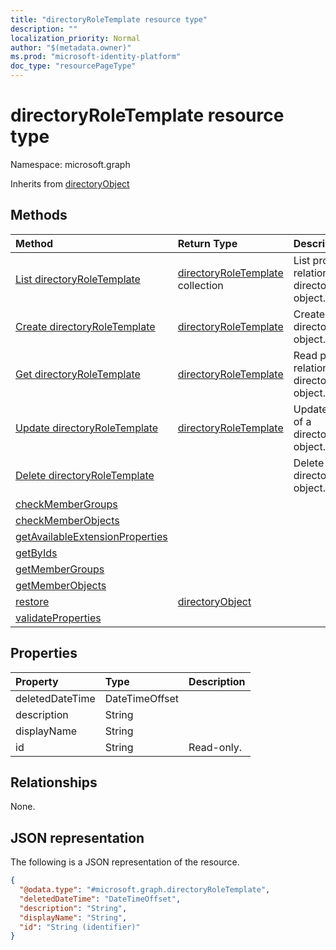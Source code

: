 ```yaml
---
title: "directoryRoleTemplate resource type"
description: ""
localization_priority: Normal
author: "$(metadata.owner)"
ms.prod: "microsoft-identity-platform"
doc_type: "resourcePageType"
---
```


# directoryRoleTemplate resource type

Namespace: microsoft.graph

Inherits from [directoryObject](directoryobject.md)

## Methods

| Method                                                                                             | Return Type                                                  | Description                                                          |
| :------------------------------------------------------------------------------------------------- | :----------------------------------------------------------- | :------------------------------------------------------------------- |
| [List directoryRoleTemplate](../api/directoryroletemplate-list.md)                                 | [directoryRoleTemplate](directoryRoleTemplate.md) collection | List properties and relationships of a directoryRoleTemplate object. |
| [Create directoryRoleTemplate](../api/directoryroletemplate-create.md)                             | [directoryRoleTemplate](directoryRoleTemplate.md)            | Create a new directoryRoleTemplate object.                           |
| [Get directoryRoleTemplate](../api/directoryroletemplate-get.md)                                   | [directoryRoleTemplate](directoryRoleTemplate.md)            | Read properties and relationships of a directoryRoleTemplate object. |
| [Update directoryRoleTemplate](../api/directoryroletemplate-update.md)                             | [directoryRoleTemplate](directoryRoleTemplate.md)            | Update the properties of a directoryRoleTemplate object.             |
| [Delete directoryRoleTemplate](../api/directoryroletemplate-delete.md)                             |                                                              | Delete a directoryRoleTemplate object.                               |
| [checkMemberGroups](../api/directoryroletemplate-checkMemberGroups.md)                             |                                                              |                                                                      |
| [checkMemberObjects](../api/directoryroletemplate-checkMemberObjects.md)                           |                                                              |                                                                      |
| [getAvailableExtensionProperties](../api/directoryroletemplate-getAvailableExtensionProperties.md) |                                                              |                                                                      |
| [getByIds](../api/directoryroletemplate-getByIds.md)                                               |                                                              |                                                                      |
| [getMemberGroups](../api/directoryroletemplate-getMemberGroups.md)                                 |                                                              |                                                                      |
| [getMemberObjects](../api/directoryroletemplate-getMemberObjects.md)                               |                                                              |                                                                      |
| [restore](../api/directoryroletemplate-restore.md)                                                 | [directoryObject](../resources/-directoryobject.md)          |                                                                      |
| [validateProperties](../api/directoryroletemplate-validateProperties.md)                           |                                                              |                                                                      |

## Properties

| Property        | Type           | Description |
| :-------------- | :------------- | :---------- |
| deletedDateTime | DateTimeOffset |             |
| description     | String         |             |
| displayName     | String         |             |
| id              | String         | Read-only.  |

## Relationships

None.

## JSON representation

The following is a JSON representation of the resource.

<!-- {
  "blockType": "resource",
  "keyProperty": "id",
  "@odata.type": "microsoft.graph.directoryRoleTemplate",
  "baseType": "microsoft.graph.directoryObject",
  "openType": True
}
-->

```json
{
  "@odata.type": "#microsoft.graph.directoryRoleTemplate",
  "deletedDateTime": "DateTimeOffset",
  "description": "String",
  "displayName": "String",
  "id": "String (identifier)"
}
```
